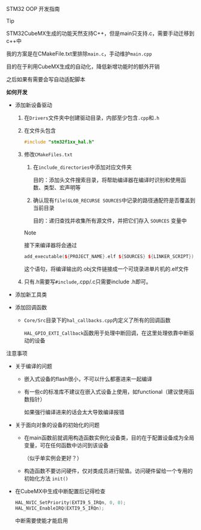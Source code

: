 STM32 OOP 开发指南

> [!TIP]
>
> STM32CubeMX生成的功能天然支持C++，但是main只支持.c，需要手动迁移到c++中
>
> 我的方案是在CMakeFile.txt里排除`main.c`，手动维护`main.cpp`
>
> 目的在于利用CubeMX生成的自动化，降低新增功能时的额外开销
>
> 之后如果有需要会写自动适配脚本

**如何开发**

- 添加新设备驱动

  1. 在`Drivers`文件夹中创建驱动目录，内部至少包含`.cpp`和`.h`

  2. 在文件头包含

     ```c++
     #include "stm32f1xx_hal.h"
     ```

  3. 修改`CMakeFiles.txt`

     1. 在`include_directories`中添加对应文件夹

        目的：添加头文件搜索目录，将帮助编译器在编译时识别和使用函数、类型、宏声明等

     2. 确认现有`file(GLOB_RECURSE SOURCES`中记录的路径通配符是否覆盖到当前目录

        目的：递归查找并收集所有源文件，并把它们存入 `SOURCES` 变量中

     > [!NOTE]
     >
     > 接下来编译器将会通过
     >
     > ```c++
     > add_executable(${PROJECT_NAME}.elf ${SOURCES} ${LINKER_SCRIPT})
     > ```
     >
     > 这个语句，将编译输出的.obj文件链接成一个可烧录进单片机的.elf文件

  4. 只有.h需要写`#include`,.cpp/.c只需要include .h即可。

- 添加新工具类

- 添加回调函数

  - `Core/Src`目录下的`hal_callbacks.cpp`内定义了所有的回调函数

    `HAL_GPIO_EXTI_Callback`函数用于处理中断回调，在这里处理依靠中断驱动的设备

注意事项

- 关于编译的问题

  - 嵌入式设备的flash很小，不可以什么都塞进来一起编译

  - 有一些c的标准库不建议在嵌入式设备上使用，如functional（建议使用函数指针）

    如果强行编译进来的话会太大导致编译报错

- 关于面向对象的设备的初始化的问题

  - 在main函数前就调用构造函数实例化设备类，目的在于配置设备成为全局变量，可在任何函数中访问到该设备

    （似乎单实例会更好？）

  - 构造函数不要访问硬件，仅对类成员进行赋值。访问硬件留给一个专用的初始化方法 `init()`

- 在CubeMX中生成中断配置后记得检查

  ```c++
  HAL_NVIC_SetPriority(EXTI9_5_IRQn, 0, 0);
  HAL_NVIC_EnableIRQ(EXTI9_5_IRQn);
  ```

  中断需要使能才能启用